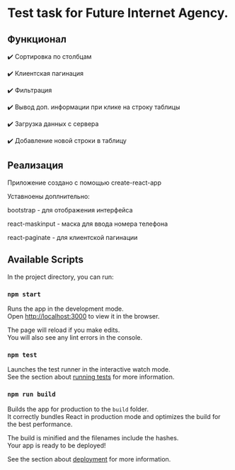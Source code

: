 # Test task for Future Internet Agency.

## Функционал

✔️ Сортировка по столбцам

✔️ Клиентская пагинация

✔️ Фильтрация

✔️ Вывод доп. информации при клике на строку таблицы

✔️ Загрузка данных с сервера

✔️ Добавление новой строки в таблицу

## Реализация

Приложение создано с помощью create-react-app

Уставноены доплнительно:

bootstrap - для отображения интерфейса

react-maskinput - маска для ввода номера телефона

react-paginate - для клиентской пагинации

## Available Scripts

In the project directory, you can run:

### `npm start`

Runs the app in the development mode.\
Open [http://localhost:3000](http://localhost:3000) to view it in the browser.

The page will reload if you make edits.\
You will also see any lint errors in the console.

### `npm test`

Launches the test runner in the interactive watch mode.\
See the section about [running tests](https://facebook.github.io/create-react-app/docs/running-tests) for more information.

### `npm run build`

Builds the app for production to the `build` folder.\
It correctly bundles React in production mode and optimizes the build for the best performance.

The build is minified and the filenames include the hashes.\
Your app is ready to be deployed!

See the section about [deployment](https://facebook.github.io/create-react-app/docs/deployment) for more information.
